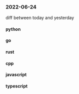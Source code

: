 ### 2022-06-24
diff between today and yesterday

#### python

#### go

#### rust

#### cpp

#### javascript

#### typescript
